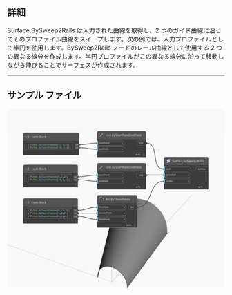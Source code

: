 ## 詳細
Surface.BySweep2Rails は入力された曲線を取得し、2 つのガイド曲線に沿ってそのプロファイル曲線をスイープします。次の例では、入力プロファイルとして半円を使用します。BySweep2Rails ノードのレール曲線として使用する 2 つの異なる線分を作成します。半円プロファイルがこの異なる線分に沿って移動しながら伸びることでサーフェスが作成されます。
___
## サンプル ファイル

![BySweep2Rails](./Autodesk.DesignScript.Geometry.Surface.BySweep2Rails_img.jpg)

